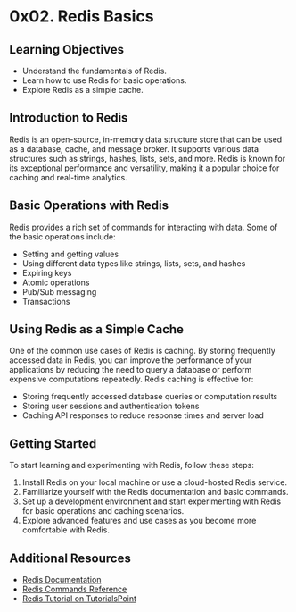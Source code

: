 # 0x02. Redis Basics

## Learning Objectives
- Understand the fundamentals of Redis.
- Learn how to use Redis for basic operations.
- Explore Redis as a simple cache.

## Introduction to Redis
Redis is an open-source, in-memory data structure store that can be used as a database, cache, and message broker. It supports various data structures such as strings, hashes, lists, sets, and more. Redis is known for its exceptional performance and versatility, making it a popular choice for caching and real-time analytics.

## Basic Operations with Redis
Redis provides a rich set of commands for interacting with data. Some of the basic operations include:
- Setting and getting values
- Using different data types like strings, lists, sets, and hashes
- Expiring keys
- Atomic operations
- Pub/Sub messaging
- Transactions

## Using Redis as a Simple Cache
One of the common use cases of Redis is caching. By storing frequently accessed data in Redis, you can improve the performance of your applications by reducing the need to query a database or perform expensive computations repeatedly. Redis caching is effective for:
- Storing frequently accessed database queries or computation results
- Storing user sessions and authentication tokens
- Caching API responses to reduce response times and server load

## Getting Started
To start learning and experimenting with Redis, follow these steps:
1. Install Redis on your local machine or use a cloud-hosted Redis service.
2. Familiarize yourself with the Redis documentation and basic commands.
3. Set up a development environment and start experimenting with Redis for basic operations and caching scenarios.
4. Explore advanced features and use cases as you become more comfortable with Redis.

## Additional Resources
- [Redis Documentation](https://redis.io/documentation)
- [Redis Commands Reference](https://redis.io/commands)
- [Redis Tutorial on TutorialsPoint](https://www.tutorialspoint.com/redis/index.htm)

